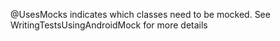 @UsesMocks indicates which classes need to be mocked.  See WritingTestsUsingAndroidMock for more details